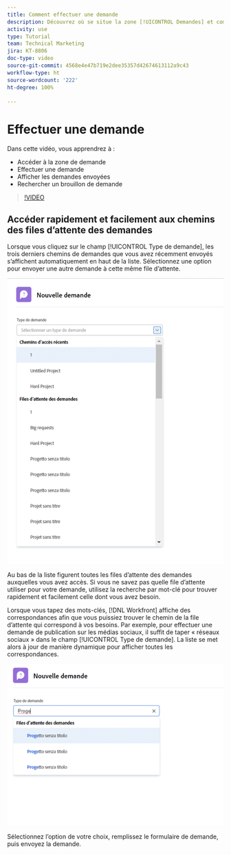 ```yaml
---
title: Comment effectuer une demande
description: Découvrez où se situe la zone [!UICONTROL Demandes] et comment effectuer une demande. Découvrez ensuite comment afficher les demandes envoyées et les brouillons.
activity: use
type: Tutorial
team: Technical Marketing
jira: KT-8806
doc-type: video
source-git-commit: 4568e4e47b719e2dee35357d42674613112a9c43
workflow-type: ht
source-wordcount: '222'
ht-degree: 100%

---
```


# Effectuer une demande

Dans cette vidéo, vous apprendrez à :

* Accéder à la zone de demande
* Effectuer une demande
* Afficher les demandes envoyées
* Rechercher un brouillon de demande

>[!VIDEO](https://video.tv.adobe.com/v/336092/?quality=12&learn=on&enablevpops)

## Accéder rapidement et facilement aux chemins des files d’attente des demandes

Lorsque vous cliquez sur le champ [!UICONTROL Type de demande], les trois derniers chemins de demandes que vous avez récemment envoyés s’affichent automatiquement en haut de la liste. Sélectionnez une option pour envoyer une autre demande à cette même file d’attente.

![Menu « Type de demande » affichant la liste des chemins des demandes récents](assets/collaborator-fundamentals-1.png)

Au bas de la liste figurent toutes les files d’attente des demandes auxquelles vous avez accès. Si vous ne savez pas quelle file d’attente utiliser pour votre demande, utilisez la recherche par mot-clé pour trouver rapidement et facilement celle dont vous avez besoin.

Lorsque vous tapez des mots-clés, [!DNL Workfront] affiche des correspondances afin que vous puissiez trouver le chemin de la file d’attente qui correspond à vos besoins. Par exemple, pour effectuer une demande de publication sur les médias sociaux, il suffit de taper « réseaux sociaux » dans le champ [!UICONTROL Type de demande]. La liste se met alors à jour de manière dynamique pour afficher toutes les correspondances.

![Menu « Type de demande » avec un mot saisi dans le champ pour afficher les chemins de demandes récents](assets/collaborator-fundamentals-2.png)

Sélectionnez l’option de votre choix, remplissez le formulaire de demande, puis envoyez la demande.

<!--
Learn more
Requests area overview
Create and submit Workfront requests
Guides
Make a work request
-->
